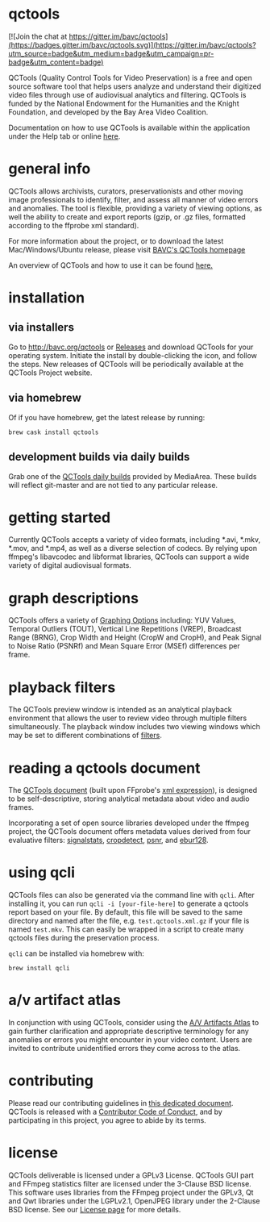 # qctools

[![Join the chat at https://gitter.im/bavc/qctools](https://badges.gitter.im/bavc/qctools.svg)](https://gitter.im/bavc/qctools?utm_source=badge&utm_medium=badge&utm_campaign=pr-badge&utm_content=badge)

QCTools (Quality Control Tools for Video Preservation) is a free and open source software tool that helps users analyze and understand their digitized video files through use of audiovisual analytics and filtering. QCTools is funded by the National Endowment for the Humanities and the Knight Foundation, and developed by the Bay Area Video Coalition.

Documentation on how to use QCTools is available within the application under the Help tab or online [here](http://bavc.github.io/qctools/).

# general info

QCTools allows archivists, curators, preservationists and other moving image professionals to identify, filter, and assess all manner of video errors and anomalies. The tool is flexible, providing a variety of viewing options, as well the ability to create and export reports (gzip, or .gz files, formatted according to the ffprobe xml standard).

For more information about the project, or to download the latest Mac/Windows/Ubuntu release, please visit [BAVC's QCTools homepage](http://www.bavc.org/qctools)

An overview of QCTools and how to use it can be found [here.](http://bavc.github.io/qctools/)

# installation

## via installers

Go to http://bavc.org/qctools or [Releases](https://github.com/bavc/qctools/releases) and download QCTools for your operating system. Initiate the install by double-clicking the icon, and follow the steps. New releases of QCTools will be periodically available at the QCTools Project website.

## via homebrew

Of if you have homebrew, get the latest release by running:
```
brew cask install qctools
```

## development builds via daily builds

Grab one of the [QCTools daily builds](https://mediaarea.net/download/snapshots/binary/qctools/) provided by MediaArea. These builds will reflect git-master and are not tied to any particular release.

# getting started

Currently QCTools accepts a variety of video formats, including *.avi, *.mkv, *.mov, and *.mp4, as well as a diverse selection of codecs. By relying upon ffmpeg's libavcodec and libformat libraries, QCTools can support a wide variety of digital audiovisual formats.

# graph descriptions

QCTools offers a variety of [Graphing Options](http://bavc.github.io/qctools/filter_descriptions.html) including: YUV Values, Temporal Outliers (TOUT), Vertical Line Repetitions (VREP), Broadcast Range (BRNG), Crop Width and Height (CropW and CropH), and Peak Signal to Noise Ratio (PSNRf) and Mean Square Error (MSEf) differences per frame.

# playback filters

The QCTools preview window is intended as an analytical playback environment that allows the user to review video through multiple filters simultaneously. The playback window includes two viewing windows which may be set to different combinations of [filters](http://bavc.github.io/qctools/playback_filters.html).

# reading a qctools document

The [QCTools document](http://bavc.github.io/qctools/data_format.html) (built upon FFprobe's [xml expression](https://raw.githubusercontent.com/FFmpeg/FFmpeg/master/doc/ffprobe.xsd)), is designed to be self-descriptive, storing analytical metadata about video and audio frames.

Incorporating a set of open source libraries developed under the ffmpeg project, the QCTools document offers metadata values derived from four evaluative filters: [signalstats](https://www.ffmpeg.org/ffmpeg-filters.html#signalstats), [cropdetect](https://www.ffmpeg.org/ffmpeg-filters.html#toc-cropdetect), [psnr](https://www.ffmpeg.org/ffmpeg-filters.html#psnr), and [ebur128](https://www.ffmpeg.org/ffmpeg-filters.html#ebur128).

# using qcli

QCTools files can also be generated via the command line with `qcli`. After installing it, you can run `qcli -i [your-file-here]` to generate a qctools report based on your file. By default, this file will be saved to the same directory and named after the file, e.g. `test.qctools.xml.gz` if your file is named `test.mkv`. This can easily be wrapped in a script to create many qctools files during the preservation process.

`qcli` can be installed via homebrew with:

```
brew install qcli
```

# a/v artifact atlas

In conjunction with using QCTools, consider using the [A/V Artifacts Atlas](https://bavc.github.io/avaa/index.html) to gain further clarification and appropriate descriptive terminology for any anomalies or errors you might encounter in your video content.  Users are invited to contribute unidentified errors they come across to the atlas.

# contributing

Please read our contributing guidelines in [this dedicated document](https://github.com/bavc/qctools/blob/master/CONTRIBUTING.md). QCTools is released with a [Contributor Code of Conduct](CODE_OF_CONDUCT.md), and by participating in this project, you agree to abide by its terms.

# license

QCTools deliverable is licensed under a GPLv3 License.
QCTools GUI part and FFmpeg statistics filter are licensed under the 3-Clause BSD license.
This software uses libraries from the FFmpeg project under the GPLv3, Qt and Qwt libraries under the LGPLv2.1, OpenJPEG library under the 2-Clause BSD license. See our [License page](http://htmlpreview.github.io/?https://github.com/bavc/qctools/blob/master/License.html) for more details.
